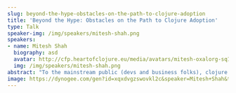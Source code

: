 ```yaml
---
slug: beyond-the-hype-obstacles-on-the-path-to-clojure-adoption
title: 'Beyond the Hype: Obstacles on the Path to Clojure Adoption'
type: Talk
speaker-img: /img/speakers/mitesh-shah.png
speakers:
- name: Mitesh Shah
  biography: asd
  avatar: http://cfp.heartofclojure.eu/media/avatars/mitesh-oxalorg-sq1_FAYOS1c.png
  img: /img/speakers/mitesh-shah.png
abstract: "To the mainstream public (devs and business folks), clojure is either seen as an arcane lisp, or as a hyped language. This perception of Clojure is further solidified by the fact that it's hard to get started with Clojure.\r\n\r\nClojure definitely has a very passionate community and undeniable strengths, then what is holding it back? \r\n\r\nBy openly discussing these issues and collborating on solutions, we can propel Clojure beyond it's current position as a powerful defacto business choice. There are many low hanging fruits and quick wins we can do to get the ball rolling."
image: https://dynogee.com/gen?id=xqxdvgzswovkl2c&speaker=Mitesh+Shah&title=Beyond+the+Hype%3A+Obstacles+on+the+Path+to+Clojure+Adoption&type=Talk&img=https%3A//2024.heartofclojure.eu/img/speakers/mitesh-shah.png%3F
---
```

